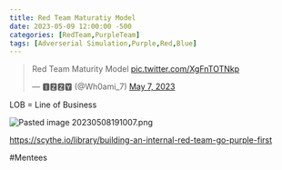 ```yaml
---
title: Red Team Maturatiy Model
date: 2023-05-09 12:00:00 -500
categories: [RedTeam,PurpleTeam]
tags: [Adverserial Simulation,Purple,Red,Blue]
---
```


<blockquote class="twitter-tweet"><p lang="en" dir="ltr">Red Team Maturity Model <a href="https://t.co/XgFnTOTNkp">pic.twitter.com/XgFnTOTNkp</a></p>&mdash; 🅸🆉🆉🆈 (@Wh0ami_7) <a href="https://twitter.com/Wh0ami_7/status/1655094595435503616?ref_src=twsrc%5Etfw">May 7, 2023</a></blockquote> <script async src="https://platform.twitter.com/widgets.js" charset="utf-8"></script>


LOB = Line of Business

![Pasted image 20230508191007.png](https://raw.githubusercontent.com/Xp101T7/Xp101T7.github.io/main/images/Pasted%20image%2020230508191007.png)

https://scythe.io/library/building-an-internal-red-team-go-purple-first

#Mentees